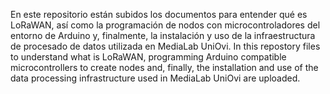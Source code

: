 En este repositorio están subidos los documentos para entender qué es LoRaWAN, así como la programación de nodos con microcontroladores del entorno de Arduino y, finalmente, la instalación y uso de la infraestructura de procesado de datos utilizada en MediaLab UniOvi.
In this repostory files to understand what is LoRaWAN, programming Arduino compatible microcontrollers to create nodes and, finally, the installation and use of the data processing infrastructure used in MediaLab UniOvi are uploaded.
